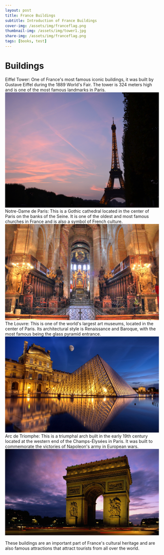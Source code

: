 ```yaml
---
layout: post
title: France Buildings
subtitle: Introduction of France Buildings
cover-img: /assets/img/franceflag.png
thumbnail-img: /assets/img/tower1.jpg
share-img: /assets/img/franceflag.png
tags: [books, test]
---
```


# Buildings
Eiffel Tower: One of France's most famous iconic buildings, it was built by Gustave Eiffel during the 1889 World's Fair. The tower is 324 meters high and is one of the most famous landmarks in Paris.
![Eiffel Tower](/assets/img/tower2.png)
Notre-Dame de Paris: This is a Gothic cathedral located in the center of Paris on the banks of the Seine. It is one of the oldest and most famous churches in France and is also a symbol of French culture.
![Notre-Dame de Paris](/assets/img/yard.jpg)
The Louvre: This is one of the world's largest art museums, located in the center of Paris. Its architectural style is Renaissance and Baroque, with the most famous being the glass pyramid entrance.
![the louver](/assets/img/lover.jpg)
Arc de Triomphe: This is a triumphal arch built in the early 19th century located at the western end of the Champs-Élysées in Paris. It was built to commemorate the victories of Napoleon's army in European wars.
![the louver](/assets/img/door1.jpg)

These buildings are an important part of France's cultural heritage and are also famous attractions that attract tourists from all over the world.


